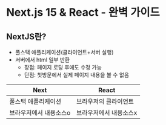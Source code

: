 # Next.js 15 & React - 완벽 가이드 <Udemy>

## NextJS란?

- 풀스택 애플리케이션(클라이언트+서버 실행)
- 서버에서 html 일부 반환
    - 장점: 페이지 로딩 후에도 수정 가능
    - 단점: 첫방문에서 실제 페이지 내용을 볼 수 없음

|        Next       |      React      |
|-------------------|-----------------|
|  풀스택  애플리케이션  | 브라우저의 클라이언트 |
| 브라우저에서 내용소스o | 브라우저에서 내용소스x |